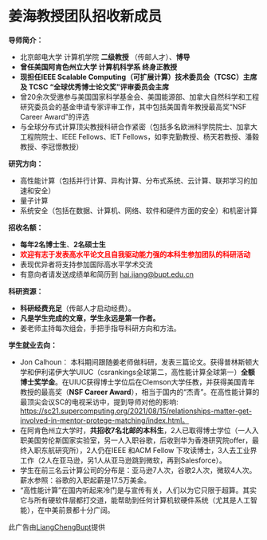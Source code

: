 # 姜海教授团队招收新成员

**导师简介：**

- 北京邮电大学 计算机学院 **二级教授** （传邮人才）、**博导**
- **曾任美国阿肯色州立大学 计算机科学系 终身正教授**     
- **现担任IEEE Scalable Computing（可扩展计算）技术委员会（TCSC）主席 及 TCSC “全球优秀博士论文奖”评审委员会主席**
- 曾20余次受邀参与美国国家科学基金会、美国能源部、加拿大自然科学和工程研究委员会的基金申请专家评审工作，其中包括美国青年教授最高奖“NSF Career Award”的评选
- 与全球分布式计算顶尖教授科研合作紧密（包括多名欧洲科学院院士、加拿大工程院院士、IEEE Fellows、IET Fellows，如李克勤教授、杨天若教授、潘毅教授、李冠憬教授）

**研究方向：**

- 高性能计算（包括并行计算、异构计算、分布式系统、云计算、联邦学习的加速和安全）
- 量子计算
- 系统安全（包括在数据、计算机、网络、软件和硬件方面的安全）和机密计算

**招收名额：**

- **每年2名博士生**、**2名硕士生**
- <font color="red">**欢迎有志于发表高水平论文且自我驱动能力强的本科生参加团队的科研活动**     </font>
- 表现优异者将支持参加国际高水平学术交流
- 有意向者请发送成绩单和简历到 [hai.jiang@bupt.edu.cn](mailto:hai.jiang@bupt.edu.cn)

**科研资源：**

- **科研经费充足**（传邮人才启动经费）。
- **凡是学生完成的文章，学生永远是第一作者。**
- 姜老师主持每次组会，手把手指导科研方向和方法。

**学生就业去向：**

- Jon Calhoun： 本科期间跟随姜老师做科研，发表三篇论文。获得普林斯顿大学和伊利诺伊大学UIUC（csrankings全球第二，高性能计算全球第一）**全额博士奖学金**。在UIUC获得博士学位后在Clemson大学任教，并获得美国青年教授的最高奖（**NSF Career Award**），相当于国内的“杰青”。在高性能计算的最顶尖会议SC的电视采访中，提到导师对他的影响: https://sc21.supercomputing.org/2021/08/15/relationships-matter-get-involved-in-mentor-protege-matching/index.html。
- 在阿肯色州立大学时，**共招收7名北邮的本科生**，2人已取得博士学位（一人入职美国劳伦斯国家实验室，另一人入职谷歌，后收到华为香港研究院offer，最终入职东航研究所），2人仍在IEEE 和ACM Fellow 下攻读博士，3人去工业界工作（2人在亚马逊，另1人从亚马逊跳到微软，再到Salesforce）。
- 学生在前三名云计算公司的分布是：亚马逊7人次，谷歌2人次，微软4人次。薪水参照：谷歌的入职起薪是17.5万美金。
- “高性能计算”在国内听起来冷门是与宣传有关，人们以为它只限于超算。其实它与所有硬软件层都打交道，能帮助到任何计算机软硬件系统（尤其是人工智能），在中美前景都十分广阔。

此广告由[LiangChengBupt](https://github.com/LiangChengBupt)提供
